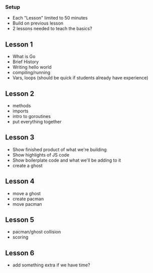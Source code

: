 ### Setup
* Each "Lesson" limited to 50 minutes
* Build on previous lesson
* 2 lessons needed to teach the basics?


## Lesson 1
* What is Go
* Brief History
* Writing hello world
* compiling/running
* Vars, loops (should be quick if students already have experience)

## Lesson 2
* methods
* imports
* intro to goroutines
* put everything together

## Lesson 3 
* Show finished product of what we're building
* Show highlights of JS code
* Show boilerplate code and what we'll be adding to it
* create a ghost

## Lesson 4
* move a ghost
* create pacman
* move pacman


## Lesson 5
* pacman/ghost collision
* scoring

## Lesson 6
* add something extra if we have time?